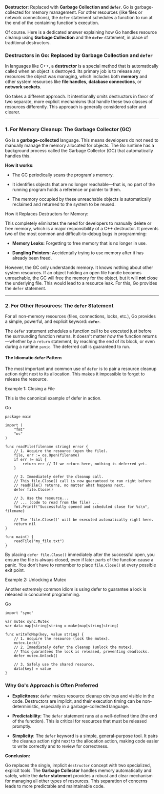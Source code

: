 **Destructor:** Replaced with **Garbage Collection and `defer`**. Go is garbage-collected for memory management. For other resources (like files or network connections), the `defer` statement schedules a function to run at the end of the containing function's execution.


Of course. Here is a dedicated answer explaining how Go handles resource cleanup using **Garbage Collection** and the **`defer`** statement, in place of traditional destructors.

### **Destructors in Go: Replaced by Garbage Collection and `defer`**

In languages like C++, a **destructor** is a special method that is automatically called when an object is destroyed. Its primary job is to release any resources the object was managing, which includes both **memory** and other system resources like **file handles**, **database connections**, or **network sockets**.

Go takes a different approach. It intentionally omits destructors in favor of two separate, more explicit mechanisms that handle these two classes of resources differently. This approach is generally considered safer and clearer.

---

### 1. For Memory Cleanup: The Garbage Collector (GC)

Go is a **garbage-collected** language. This means developers do not need to manually manage the memory allocated for objects. The Go runtime has a background process called the Garbage Collector (GC) that automatically handles this.

**How it works:**

- The GC periodically scans the program's memory.
    
- It identifies objects that are no longer reachable—that is, no part of the running program holds a reference or pointer to them.
    
- The memory occupied by these unreachable objects is automatically reclaimed and returned to the system to be reused.
    

How it Replaces Destructors for Memory:

This completely eliminates the need for developers to manually delete or free memory, which is a major responsibility of a C++ destructor. It prevents two of the most common and difficult-to-debug bugs in programming:

- **Memory Leaks:** Forgetting to free memory that is no longer in use.
    
- **Dangling Pointers:** Accidentally trying to use memory after it has already been freed.
    

However, the GC only understands memory. It knows nothing about other system resources. If an object holding an open file handle becomes unreachable, the GC will free the memory for the object, but it will **not** close the underlying file. This would lead to a resource leak. For this, Go provides the `defer` statement.

---

### 2. For Other Resources: The `defer` Statement

For all non-memory resources (files, connections, locks, etc.), Go provides a simple, powerful, and explicit keyword: **`defer`**.

The `defer` statement schedules a function call to be executed just before the surrounding function returns. It doesn't matter _how_ the function returns—whether by a `return` statement, by reaching the end of its block, or even during a runtime `panic`. The deferred call is guaranteed to run.

#### The Idiomatic `defer` Pattern

The most important and common use of `defer` is to pair a resource cleanup action right next to its allocation. This makes it impossible to forget to release the resource.

Example 1: Closing a File

This is the canonical example of defer in action.

Go

```
package main

import (
    "fmt"
    "os"
)

func readFile(filename string) error {
    // 1. Acquire the resource (open the file).
    file, err := os.Open(filename)
    if err != nil {
        return err // If we return here, nothing is deferred yet.
    }

    // 2. Immediately defer the cleanup call.
    // This file.Close() call is now guaranteed to run right before
    // readFile() returns, no matter what happens next.
    defer file.Close()

    // 3. Use the resource...
    // ... (code to read from the file) ...
    fmt.Printf("Successfully opened and scheduled close for %s\n", filename)

    // The 'file.Close()' will be executed automatically right here.
    return nil
}

func main() {
    readFile("my_file.txt")
}
```

By placing `defer file.Close()` immediately after the successful open, you ensure the file is always closed, even if later parts of the function cause a panic. You don't have to remember to place `file.Close()` at every possible exit point.

Example 2: Unlocking a Mutex

Another extremely common idiom is using defer to guarantee a lock is released in concurrent programming.

Go

```
import "sync"

var mutex sync.Mutex
var data map[string]string = make(map[string]string)

func writeToMap(key, value string) {
    // 1. Acquire the resource (lock the mutex).
    mutex.Lock()
    // 2. Immediately defer the cleanup (unlock the mutex).
    // This guarantees the lock is released, preventing deadlocks.
    defer mutex.Unlock()

    // 3. Safely use the shared resource.
    data[key] = value
}
```

### Why Go's Approach is Often Preferred

- **Explicitness:** `defer` makes resource cleanup obvious and visible in the code. Destructors are implicit, and their execution timing can be non-deterministic, especially in a garbage-collected language.
    
- **Predictability:** The `defer` statement runs at a well-defined time (the end of the function). This is critical for resources that must be released promptly.
    
- **Simplicity:** The `defer` keyword is a simple, general-purpose tool. It pairs the cleanup action right next to the allocation action, making code easier to write correctly and to review for correctness.
    

**Conclusion:**

Go replaces the single, implicit `destructor` concept with two specialized, explicit tools. The **Garbage Collector** handles memory automatically and safely, while the **`defer` statement** provides a robust and clear mechanism for managing all other types of resources. This separation of concerns leads to more predictable and maintainable code.